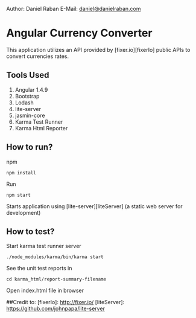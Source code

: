 Author: Daniel Raban
E-Mail: daniel@danielraban.com

Angular Currency Converter
==========================

This application utilizes an API provided by [fixer.io][fixerIo] public APIs to convert currencies rates.

## Tools Used

1. Angular 1.4.9
2. Bootstrap
3. Lodash
4. lite-server
5. jasmin-core
6. Karma Test Runner
7. Karma Html Reporter

## How to run?

npm
```shell
npm install
```
Run
```shell
npm start
```
Starts application using [lite-server][liteServer] (a static web server for development)

## How to test?

Start karma test runner server
```shell
./node_modules/karma/bin/karma start
```
See the unit test reports in
```shell
cd karma_html/report-summary-filename
```
Open index.html file in browser


##Credit to:
[fixerIo]: http://fixer.io/
[liteServer]: https://github.com/johnpapa/lite-server